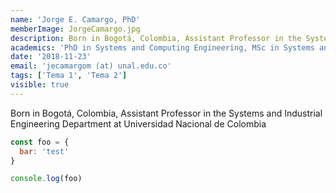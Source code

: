 ```yaml
---
name: 'Jorge E. Camargo, PhD'
memberImage: JorgeCamargo.jpg
description: Born in Bogotá, Colombia, Assistant Professor in the Systems and Industrial Engineering Department at Universidad Nacional de Colombia
academics: 'PhD in Systems and Computing Engineering, MSc in Systems and Computing Engineering, BSc in Systems and Computing Engineering.'
date: '2018-11-23'
email: 'jecamargom (at) unal.edu.co'
tags: ['Tema 1', 'Tema 2']
visible: true
---
```


Born in Bogotá, Colombia, Assistant Professor in the Systems and Industrial Engineering Department at Universidad Nacional de Colombia

```javascript
const foo = {
  bar: 'test'
}

console.log(foo)
```
